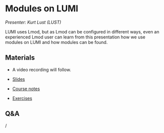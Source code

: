 # Modules on LUMI

*Presenter: Kurt Lust (LUST)*

LUMI uses Lmod, but as Lmod can be configured in different ways, even an experienced
Lmod user can learn from this presentation how we use modules on LUMI and how
modules can be found.


## Materials

<!--
Materials will be made available after the lecture
-->

<!--
<video src="https://462000265.lumidata.eu/2day-next/recordings/04-Modules.mp4" controls="controls"></video>
-->
-   A video recording will follow.

-   [Slides](https://462000265.lumidata.eu/2day-next/files/LUMI-2day-next-04-Modules.pdf)

-   [Course notes](04-Modules.md)

-   [Exercises](E04-Modules.md)


## Q&A

/
